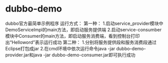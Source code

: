 # dubbo-demo
dubbo官方最简单示例程序
运行方式：
第一种：
  1.启动service_provider模块中DemoServiceImpl的main方法，即启动服务提供端
  2.启动service-consumber模块中Consumer的main方法，即启动服务消费端，看到控制台打印出“Helloword”表示运行成功
第二种：
  1.分别将服务提供段和服务消费段通过Eclipse打包成jar
  2.在cmd环境中依次运行命令java -jar dubbo-demo-provider.jar和java -jar dubbo-demo-consumer.jar即可执行成功
